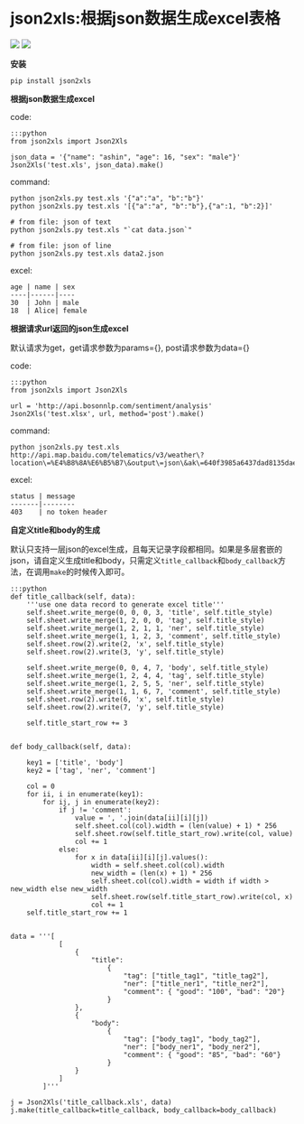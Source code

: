 json2xls:根据json数据生成excel表格
==================================

[![](https://badge.fury.io/py/json2xls.png)](http://badge.fury.io/py/json2xls)
[![](https://pypip.in/d/json2xls/badge.png)](https://pypi.python.org/pypi/json2xls)


**安装**

    pip install json2xls

**根据json数据生成excel**

code:

    :::python
    from json2xls import Json2Xls

    json_data = '{"name": "ashin", "age": 16, "sex": "male"}'
    Json2Xls('test.xls', json_data).make()

command:

    python json2xls.py test.xls '{"a":"a", "b":"b"}'
    python json2xls.py test.xls '[{"a":"a", "b":"b"},{"a":1, "b":2}]'

    # from file: json of text
    python json2xls.py test.xls "`cat data.json`"

    # from file: json of line
    python json2xls.py test.xls data2.json

excel:

    age | name | sex
    ----|------|----
    30  | John | male
    18  | Alice| female


**根据请求url返回的json生成excel**

默认请求为get，get请求参数为params={}, post请求参数为data={}

code:

    :::python
    from json2xls import Json2Xls

    url = 'http://api.bosonnlp.com/sentiment/analysis'
    Json2Xls('test.xlsx', url, method='post').make()

command:

    python json2xls.py test.xls http://api.map.baidu.com/telematics/v3/weather\?location\=%E4%B8%8A%E6%B5%B7\&output\=json\&ak\=640f3985a6437dad8135dae98d775a09

excel:

    status | message
    -------|--------
    403    | no token header

**自定义title和body的生成**

默认只支持一层json的excel生成，且每天记录字段都相同。如果是多层套嵌的json，请自定义生成title和body，只需定义`title_callback`和`body_callback`方法，在调用`make`的时候传入即可。

    :::python
    def title_callback(self, data):
        '''use one data record to generate excel title'''
        self.sheet.write_merge(0, 0, 0, 3, 'title', self.title_style)
        self.sheet.write_merge(1, 2, 0, 0, 'tag', self.title_style)
        self.sheet.write_merge(1, 2, 1, 1, 'ner', self.title_style)
        self.sheet.write_merge(1, 1, 2, 3, 'comment', self.title_style)
        self.sheet.row(2).write(2, 'x', self.title_style)
        self.sheet.row(2).write(3, 'y', self.title_style)

        self.sheet.write_merge(0, 0, 4, 7, 'body', self.title_style)
        self.sheet.write_merge(1, 2, 4, 4, 'tag', self.title_style)
        self.sheet.write_merge(1, 2, 5, 5, 'ner', self.title_style)
        self.sheet.write_merge(1, 1, 6, 7, 'comment', self.title_style)
        self.sheet.row(2).write(6, 'x', self.title_style)
        self.sheet.row(2).write(7, 'y', self.title_style)

        self.title_start_row += 3


    def body_callback(self, data):

        key1 = ['title', 'body']
        key2 = ['tag', 'ner', 'comment']

        col = 0
        for ii, i in enumerate(key1):
            for ij, j in enumerate(key2):
                if j != 'comment':
                    value = ', '.join(data[ii][i][j])
                    self.sheet.col(col).width = (len(value) + 1) * 256
                    self.sheet.row(self.title_start_row).write(col, value)
                    col += 1
                else:
                    for x in data[ii][i][j].values():
                        width = self.sheet.col(col).width
                        new_width = (len(x) + 1) * 256
                        self.sheet.col(col).width = width if width > new_width else new_width
                        self.sheet.row(self.title_start_row).write(col, x)
                        col += 1
        self.title_start_row += 1


    data = '''[
                [
                    {
                        "title":
                            {
                                "tag": ["title_tag1", "title_tag2"],
                                "ner": ["title_ner1", "title_ner2"],
                                "comment": { "good": "100", "bad": "20"}
                            }
                    },
                    {
                        "body":
                            {
                                "tag": ["body_tag1", "body_tag2"],
                                "ner": ["body_ner1", "body_ner2"],
                                "comment": { "good": "85", "bad": "60"}
                            }
                    }
                ]
            ]'''

    j = Json2Xls('title_callback.xls', data)
    j.make(title_callback=title_callback, body_callback=body_callback)
